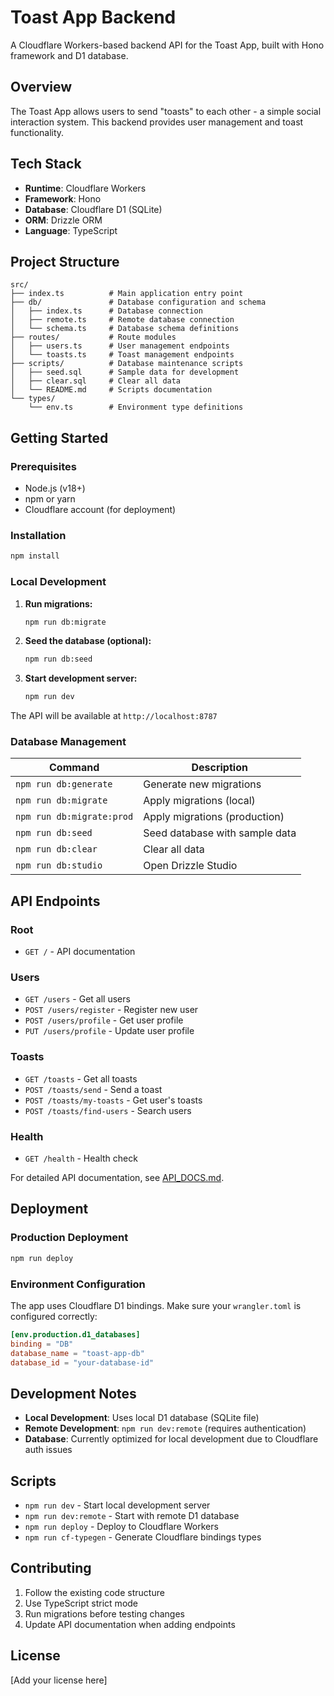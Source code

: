 # Toast App Backend

A Cloudflare Workers-based backend API for the Toast App, built with Hono framework and D1 database.

## Overview

The Toast App allows users to send "toasts" to each other - a simple social interaction system. This backend provides user management and toast functionality.

## Tech Stack

- **Runtime**: Cloudflare Workers
- **Framework**: Hono
- **Database**: Cloudflare D1 (SQLite)
- **ORM**: Drizzle ORM
- **Language**: TypeScript

## Project Structure

```
src/
├── index.ts          # Main application entry point
├── db/               # Database configuration and schema
│   ├── index.ts      # Database connection
│   ├── remote.ts     # Remote database connection
│   └── schema.ts     # Database schema definitions
├── routes/           # Route modules
│   ├── users.ts      # User management endpoints
│   └── toasts.ts     # Toast management endpoints
├── scripts/          # Database maintenance scripts
│   ├── seed.sql      # Sample data for development
│   ├── clear.sql     # Clear all data
│   └── README.md     # Scripts documentation
└── types/
    └── env.ts        # Environment type definitions
```

## Getting Started

### Prerequisites

- Node.js (v18+)
- npm or yarn
- Cloudflare account (for deployment)

### Installation

```bash
npm install
```

### Local Development

1. **Run migrations:**
   ```bash
   npm run db:migrate
   ```

2. **Seed the database (optional):**
   ```bash
   npm run db:seed
   ```

3. **Start development server:**
   ```bash
   npm run dev
   ```

The API will be available at `http://localhost:8787`

### Database Management

| Command | Description |
|---------|-------------|
| `npm run db:generate` | Generate new migrations |
| `npm run db:migrate` | Apply migrations (local) |
| `npm run db:migrate:prod` | Apply migrations (production) |
| `npm run db:seed` | Seed database with sample data |
| `npm run db:clear` | Clear all data |
| `npm run db:studio` | Open Drizzle Studio |

## API Endpoints

### Root
- `GET /` - API documentation

### Users
- `GET /users` - Get all users
- `POST /users/register` - Register new user
- `POST /users/profile` - Get user profile
- `PUT /users/profile` - Update user profile

### Toasts
- `GET /toasts` - Get all toasts
- `POST /toasts/send` - Send a toast
- `POST /toasts/my-toasts` - Get user's toasts
- `POST /toasts/find-users` - Search users

### Health
- `GET /health` - Health check

For detailed API documentation, see [API_DOCS.md](./API_DOCS.md).

## Deployment

### Production Deployment

```bash
npm run deploy
```

### Environment Configuration

The app uses Cloudflare D1 bindings. Make sure your `wrangler.toml` is configured correctly:

```toml
[env.production.d1_databases]
binding = "DB"
database_name = "toast-app-db"
database_id = "your-database-id"
```

## Development Notes

- **Local Development**: Uses local D1 database (SQLite file)
- **Remote Development**: `npm run dev:remote` (requires authentication)
- **Database**: Currently optimized for local development due to Cloudflare auth issues

## Scripts

- `npm run dev` - Start local development server
- `npm run dev:remote` - Start with remote D1 database
- `npm run deploy` - Deploy to Cloudflare Workers
- `npm run cf-typegen` - Generate Cloudflare bindings types

## Contributing

1. Follow the existing code structure
2. Use TypeScript strict mode
3. Run migrations before testing changes
4. Update API documentation when adding endpoints

## License

[Add your license here]
